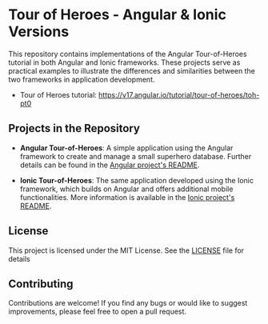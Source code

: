 # Tour of Heroes - Angular & Ionic Versions

This repository contains implementations of the Angular Tour-of-Heroes tutorial in both Angular and Ionic frameworks. These projects serve as practical examples to illustrate the differences and similarities between the two frameworks in application development.

- Tour of Heroes tutorial: <https://v17.angular.io/tutorial/tour-of-heroes/toh-pt0>

## Projects in the Repository

- **Angular Tour-of-Heroes**: A simple application using the Angular framework to create and manage a small superhero database. Further details can be found in the [Angular project's README](./angular-tour-of-heroes/README.md).

- **Ionic Tour-of-Heroes**: The same application developed using the Ionic framework, which builds on Angular and offers additional mobile functionalities. More information is available in the [Ionic project's README](./ionic-tour-of-heroes/README.md).

## License

This project is licensed under the MIT License. See the [LICENSE](./LICENSE) file for details

## Contributing

Contributions are welcome! If you find any bugs or would like to suggest improvements, please feel free to open a pull request.
